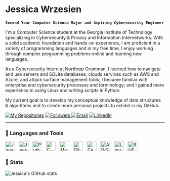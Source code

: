 # Jessica Wrzesien

**`Second Year Computer Science Major and Aspiring Cybersecurity Engineer`**

I'm a Computer Science student at the Georgia Institute of Technology specializing in Cybersecurity & Privacy and Information Internetworks. With a solid academic foundation and hands-on experience, I am proficient in a variety of programming languages and in my free time, I enjoy working through complex programming problems online and learning new languages.

As a Cybersecurity Intern at Northrop Grumman, I learned how to navigate and use servers and SQLite databases, clouds services such as AWS and Azure, and attack surface management tools; I became familiar with enterprise and cybersecurity processes and terminology; and I gained more experience in using Linux and writing scripts in Python. 

My current goal is to develop my conceptual knowledge of data structures & algorithms and to create more personal projects to exhibit in my GitHub.

<p align="left">
    <a href="https://github.com/wrzesienjessica?tab=repositories">
        <img alt="My Repositories" src="https://custom-icon-badges.demolab.com/badge/-My%20Repos-9EE588?style=for-the-badge&logoColor=black&logo=repo"/></a>
    <a href="https://github.com/wrzesienjessica?tab=followers">
        <img alt="Followers" src="https://custom-icon-badges.demolab.com/github/followers/wrzesienjessica?color=9EE588&labelColor=9EE588&style=for-the-badge&logo=person-add&label=Follow&logoColor=black"/>
    <a href="mailto: jessica.wrzesien@gmail.com">
        <img alt="Email" src="https://custom-icon-badges.demolab.com/badge/-jessica.wrzesien@gmail.com-9EE588?style=for-the-badge&logo=mention&logoColor=black"/></a>
    <a href="https://www.linkedin.com/in/jessica-wrzesien-601429179/" target="_blank">
        <img alt="LinkedIn" src="https://custom-icon-badges.demolab.com/badge/-LinkedIn-9EE588?style=for-the-badge&logo=linkedin&logoColor=black"/>
</a>
</p>

---

### 📗 Languages and Tools

<img align="left" alt="Java" width="30px" style="padding-right:10px;" src="https://cdn.jsdelivr.net/gh/devicons/devicon/icons/java/java-original.svg"/>
<img align="left" alt="JavaScript" width="30px" style="padding-right:10px;" src="https://cdn.jsdelivr.net/gh/devicons/devicon/icons/javascript/javascript-plain.svg" />
<img align="left" alt="Python" width="30px" style="padding-right:10px;" src="https://cdn.jsdelivr.net/gh/devicons/devicon/icons/python/python-plain.svg" />
<img align="left" alt="C" width="30px" style="padding-right:10px;" src="https://cdn.jsdelivr.net/gh/devicons/devicon@latest/icons/c/c-original.svg" />
<img align="left" alt="MySQL" width="30px" style="padding-right:10px;" src="https://cdn.jsdelivr.net/gh/devicons/devicon@latest/icons/mysql/mysql-original.svg" />
<img align="left" alt="GitHub" width="30px" style="padding-right:10px;" src="https://cdn.jsdelivr.net/gh/devicons/devicon/icons/github/github-original.svg" />
<img align="left" alt="Canva" width="30px" style="padding-right:10px;" src="https://cdn.jsdelivr.net/gh/devicons/devicon@latest/icons/canva/canva-original.svg" />
<img align="left" alt="AWS" width="30px" style="padding-right:10px;" src="https://cdn.jsdelivr.net/gh/devicons/devicon@latest/icons/amazonwebservices/amazonwebservices-original-wordmark.svg" />
<img align="left" alt="Linux" width="30px" style="padding-right:10px;" src="https://cdn.jsdelivr.net/gh/devicons/devicon@latest/icons/linux/linux-original.svg" />
<img align="left" alt="RHEL" width="30px" style="padding-right:10px;" src="https://cdn.jsdelivr.net/gh/devicons/devicon@latest/icons/redhat/redhat-original.svg" />
<br />

#

### 📜 Stats

![Jessica's GitHub stats](https://github-readme-stats.vercel.app/api?username=wrzesienjessica&show_icons=true&theme=shadow_green)

[linkedin]: https://www.linkedin.com/in/jessica-wrzesien/

